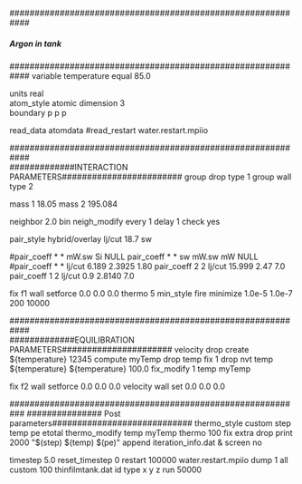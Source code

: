 ############################################################
#####	 	    Argon in tank	   	   #########
############################################################
variable		temperature equal 85.0

units			real	
atom_style		atomic
dimension 		3	
boundary		p p p	

read_data		atomdata
#read_restart 		water.restart.mpiio

############################################################	
#############INTERACTION PARAMETERS########################
group			drop    type 1
group	   	 	wall    type 2

mass           		1 	18.05
mass                    2       195.084

neighbor        	2.0 bin
neigh_modify		every 1 delay 1 check yes

pair_style 		hybrid/overlay lj/cut 18.7 sw

#pair_coeff           	 * * mW.sw Si NULL
pair_coeff              * * sw mW.sw mW NULL
#pair_coeff              * *  lj/cut 6.189 2.3925 1.80
pair_coeff	    	2 2  lj/cut 15.999 2.47 7.0
pair_coeff		1 2  lj/cut 0.9 2.8140 7.0

fix	    		f1 wall setforce 0.0 0.0 0.0
thermo			5
min_style 		fire
minimize    		1.0e-5 1.0e-7 200 10000	
	

############################################################	
#############EQUILIBRATION PARAMETERS######################
velocity 		drop create ${temperature} 12345
compute 		myTemp drop temp
fix			1 drop nvt temp ${temperature} ${temperature} 100.0
fix_modify   		1 temp myTemp

fix	    		f2 wall setforce 0.0 0.0 0.0
velocity		wall set 0.0 0.0 0.0

###########################################################
############### Post parameters############################
thermo_style    	custom step temp pe etotal 
thermo_modify	        temp myTemp
thermo			100
fix            		extra drop print 2000 "$(step) $(temp) $(pe)" append iteration_info.dat &
			screen no

timestep		5.0
reset_timestep 		0
restart     		100000 water.restart.mpiio
dump			1 all custom 100 thinfilmtank.dat id type x y z
run			50000


